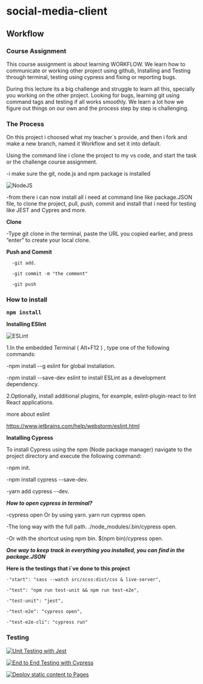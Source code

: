 # social-media-client
## Workflow
### Course Assignment

This course assignment is about learning WORKFLOW. We learn how to communicate or working other project using github, Installing and Testing through terminal, testing using cypress and fixing or reporting bugs.

During this lecture its a big challenge and struggle to learn all this, specially you working on the other project. Looking for bugs, learning git using command tags and testing if all works smoothly.
We learn a lot how we figure out things on our own and the process step by step is challenging.

### The Process

On this project i choosed what my teacher´s provide, and then i fork and make a new branch, named it Workflow and set it into default.

Using the command line i clone the project to my vs code, and start the task or the challenge course assignment.

-i make sure the git, node.js and npm package is installed

![NodeJS](https://img.shields.io/badge/node.js-6DA55F?style=for-the-badge&logo=node.js&logoColor=white)


-from there i can now install all i need at command line like package.JSON file, to clone the project, pull, push, commit and install that i need for testing like JEST and Cypres and more.

**Clone**

-Type git clone in the terminal, paste the URL you copied earlier, and press “enter” to create your local clone.

**Push and Commit**

      -git add. 
      
      -git commit -m "the comment"
      
      -git push
      
      
### How to install
<strong><pre>npm install</pre></strong>

**Installing ESlint**

![ESLint](https://img.shields.io/badge/ESLint-4B3263?style=for-the-badge&logo=eslint&logoColor=white)

1.In the embedded Terminal ( Alt+F12 ) , type one of the following commands: 

-npm install --g eslint for global installation. 

-npm install --save-dev eslint to install ESLint as a development dependency.

2.Optionally, install additional plugins, for example, eslint-plugin-react to lint React applications.

more about eslint

https://www.jetbrains.com/help/webstorm/eslint.html

**Inatalling Cypress**

To install Cypress using the npm (Node package manager) navigate to the project directory and execute the following command:

-npm init.

-npm install cypress --save-dev.

-yarn add cypress --dev.


***How to open cypress in terminal?***

-cypress open Or by using yarn. yarn run cypress open.

-The long way with the full path. ./node_modules/.bin/cypress open.

-Or with the shortcut using npm bin. $(npm bin)/cypress open.

***One way to keep track in everything you installed, you can find in the package.JSON***


**Here is the testings that i´ve done to this project**

    -"start": "sass --watch src/scss:dist/css & live-server",

    -"test": "npm run test-unit && npm run test-e2e",

    -"test-unit": "jest",
    
    -"test-e2e": "cypress open",
    
    -"test-e2e-cli": "cypress run"
    
### Testing
[![Unit Testing with Jest](https://github.com/Khintin/social-media-client/actions/workflows/unit-test.yml/badge.svg?branch=workflow&event=pull_request)](https://github.com/Khintin/social-media-client/actions/workflows/unit-test.yml)

[![End to End Testing with Cypress](https://github.com/Khintin/social-media-client/actions/workflows/end-to-end-testing-with-cypress.yml/badge.svg?branch=workflow&event=pull_request)](https://github.com/Khintin/social-media-client/actions/workflows/end-to-end-testing-with-cypress.yml)

[![Deploy static content to Pages](https://github.com/Khintin/social-media-client/actions/workflows/pages.yml/badge.svg?branch=workflow&event=push)](https://github.com/Khintin/social-media-client/actions/workflows/pages.yml)




